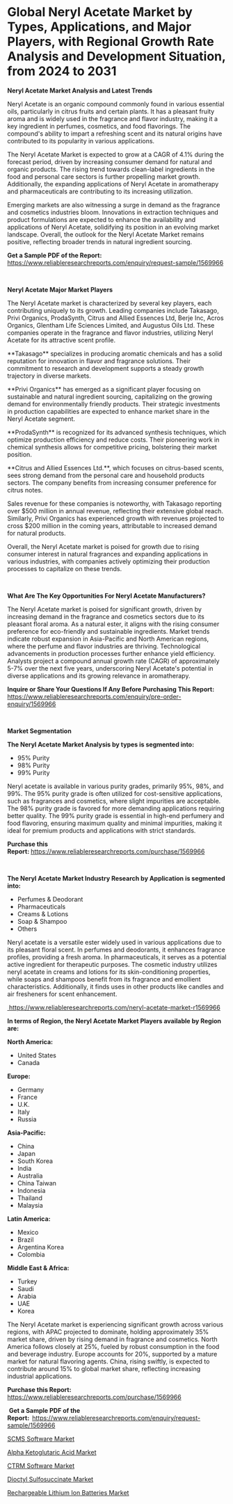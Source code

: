 <p><h1>Global Neryl Acetate Market by Types, Applications, and Major Players, with Regional Growth Rate Analysis and Development Situation, from 2024 to 2031</h1></p><p><strong>Neryl Acetate Market Analysis and Latest Trends</strong></p>
<p><p>Neryl Acetate is an organic compound commonly found in various essential oils, particularly in citrus fruits and certain plants. It has a pleasant fruity aroma and is widely used in the fragrance and flavor industry, making it a key ingredient in perfumes, cosmetics, and food flavorings. The compound's ability to impart a refreshing scent and its natural origins have contributed to its popularity in various applications.</p><p>The Neryl Acetate Market is expected to grow at a CAGR of 4.1% during the forecast period, driven by increasing consumer demand for natural and organic products. The rising trend towards clean-label ingredients in the food and personal care sectors is further propelling market growth. Additionally, the expanding applications of Neryl Acetate in aromatherapy and pharmaceuticals are contributing to its increasing utilization. </p><p>Emerging markets are also witnessing a surge in demand as the fragrance and cosmetics industries bloom. Innovations in extraction techniques and product formulations are expected to enhance the availability and applications of Neryl Acetate, solidifying its position in an evolving market landscape. Overall, the outlook for the Neryl Acetate Market remains positive, reflecting broader trends in natural ingredient sourcing.</p></p>
<p><strong>Get a Sample PDF of the Report:&nbsp;</strong> <a href="https://www.reliableresearchreports.com/enquiry/request-sample/1569966?utm_campaign=40&utm_medium=2&utm_source=Github&utm_content=ia&utm_term=19112024&utm_id=neryl-acetate">https://www.reliableresearchreports.com/enquiry/request-sample/1569966</a></p>
<p>&nbsp;</p>
<p><strong>Neryl Acetate Major Market Players</strong></p>
<p><p>The Neryl Acetate market is characterized by several key players, each contributing uniquely to its growth. Leading companies include Takasago, Privi Organics, ProdaSynth, Citrus and Allied Essences Ltd, Berje Inc, Acros Organics, Glentham Life Sciences Limited, and Augustus Oils Ltd. These companies operate in the fragrance and flavor industries, utilizing Neryl Acetate for its attractive scent profile.</p><p>**Takasago** specializes in producing aromatic chemicals and has a solid reputation for innovation in flavor and fragrance solutions. Their commitment to research and development supports a steady growth trajectory in diverse markets.</p><p>**Privi Organics** has emerged as a significant player focusing on sustainable and natural ingredient sourcing, capitalizing on the growing demand for environmentally friendly products. Their strategic investments in production capabilities are expected to enhance market share in the Neryl Acetate segment.</p><p>**ProdaSynth** is recognized for its advanced synthesis techniques, which optimize production efficiency and reduce costs. Their pioneering work in chemical synthesis allows for competitive pricing, bolstering their market position.</p><p>**Citrus and Allied Essences Ltd.**, which focuses on citrus-based scents, sees strong demand from the personal care and household products sectors. The company benefits from increasing consumer preference for citrus notes.</p><p>Sales revenue for these companies is noteworthy, with Takasago reporting over $500 million in annual revenue, reflecting their extensive global reach. Similarly, Privi Organics has experienced growth with revenues projected to cross $200 million in the coming years, attributable to increased demand for natural products.</p><p>Overall, the Neryl Acetate market is poised for growth due to rising consumer interest in natural fragrances and expanding applications in various industries, with companies actively optimizing their production processes to capitalize on these trends.</p></p>
<p>&nbsp;</p>
<p><strong>What Are The Key Opportunities For Neryl Acetate Manufacturers?</strong></p>
<p><p>The Neryl Acetate market is poised for significant growth, driven by increasing demand in the fragrance and cosmetics sectors due to its pleasant floral aroma. As a natural ester, it aligns with the rising consumer preference for eco-friendly and sustainable ingredients. Market trends indicate robust expansion in Asia-Pacific and North American regions, where the perfume and flavor industries are thriving. Technological advancements in production processes further enhance yield efficiency. Analysts project a compound annual growth rate (CAGR) of approximately 5-7% over the next five years, underscoring Neryl Acetate's potential in diverse applications and its growing relevance in aromatherapy.</p></p>
<p><strong>Inquire or Share Your Questions If Any Before Purchasing This Report:</strong> <a href="https://www.reliableresearchreports.com/enquiry/pre-order-enquiry/1569966?utm_campaign=40&utm_medium=2&utm_source=Github&utm_content=ia&utm_term=19112024&utm_id=neryl-acetate">https://www.reliableresearchreports.com/enquiry/pre-order-enquiry/1569966</a></p>
<p>&nbsp;</p>
<p><strong>Market Segmentation</strong></p>
<p><strong>The Neryl Acetate Market Analysis by types is segmented into:</strong></p>
<p><ul><li>95% Purity</li><li>98% Purity</li><li>99% Purity</li></ul></p>
<p><p>Neryl acetate is available in various purity grades, primarily 95%, 98%, and 99%. The 95% purity grade is often utilized for cost-sensitive applications, such as fragrances and cosmetics, where slight impurities are acceptable. The 98% purity grade is favored for more demanding applications requiring better quality. The 99% purity grade is essential in high-end perfumery and food flavoring, ensuring maximum quality and minimal impurities, making it ideal for premium products and applications with strict standards.</p></p>
<p><strong>Purchase this Report:&nbsp;</strong><a href="https://www.reliableresearchreports.com/purchase/1569966?utm_campaign=40&utm_medium=2&utm_source=Github&utm_content=ia&utm_term=19112024&utm_id=neryl-acetate">https://www.reliableresearchreports.com/purchase/1569966</a></p>
<p>&nbsp;</p>
<p><strong>The Neryl Acetate Market Industry Research by Application is segmented into:</strong></p>
<p><ul><li>Perfumes & Deodorant</li><li>Pharmaceuticals</li><li>Creams & Lotions</li><li>Soap & Shampoo</li><li>Others</li></ul></p>
<p><p>Neryl acetate is a versatile ester widely used in various applications due to its pleasant floral scent. In perfumes and deodorants, it enhances fragrance profiles, providing a fresh aroma. In pharmaceuticals, it serves as a potential active ingredient for therapeutic purposes. The cosmetic industry utilizes neryl acetate in creams and lotions for its skin-conditioning properties, while soaps and shampoos benefit from its fragrance and emollient characteristics. Additionally, it finds uses in other products like candles and air fresheners for scent enhancement.</p></p>
<p><a href="https://www.reliableresearchreports.com/neryl-acetate-market-r1569966?utm_campaign=40&utm_medium=2&utm_source=Github&utm_content=ia&utm_term=19112024&utm_id=neryl-acetate">&nbsp;https://www.reliableresearchreports.com/neryl-acetate-market-r1569966</a></p>
<p><strong>In terms of Region, the Neryl Acetate Market Players available by Region are:</strong></p>
<p>
    <p> <strong> North America: </strong>
        <ul>
            <li>United States</li>
            <li>Canada</li>
        </ul>
        </p> 
    <p> <strong> Europe: </strong>
        <ul>
            <li>Germany</li>
            <li>France</li>
            <li>U.K.</li>
            <li>Italy</li>
            <li>Russia</li>
        </ul>
        </p> 
    <p> <strong> Asia-Pacific: </strong>
        <ul>
            <li>China</li>
            <li>Japan</li>
            <li>South Korea</li>
            <li>India</li>
            <li>Australia</li>
            <li>China Taiwan</li>
            <li>Indonesia</li>
            <li>Thailand</li>
            <li>Malaysia</li>
        </ul>
        </p> 
    <p> <strong> Latin America: </strong>
        <ul>
            <li>Mexico</li>
            <li>Brazil</li>
            <li>Argentina Korea</li>
            <li>Colombia</li>
        </ul>
        </p> 
    <p> <strong> Middle East & Africa: </strong>
        <ul>
            <li>Turkey</li>
            <li>Saudi</li>
            <li>Arabia</li>
            <li>UAE</li>
            <li>Korea</li>
        </ul>
    </p>
    </p>
<p><p>The Neryl Acetate market is experiencing significant growth across various regions, with APAC projected to dominate, holding approximately 35% market share, driven by rising demand in fragrance and cosmetics. North America follows closely at 25%, fueled by robust consumption in the food and beverage industry. Europe accounts for 20%, supported by a mature market for natural flavoring agents. China, rising swiftly, is expected to contribute around 15% to global market share, reflecting increasing industrial applications.</p></p>
<p><strong>Purchase this Report: </strong><a href="https://www.reliableresearchreports.com/purchase/1569966?utm_campaign=40&utm_medium=2&utm_source=Github&utm_content=ia&utm_term=19112024&utm_id=neryl-acetate">https://www.reliableresearchreports.com/purchase/1569966</a></p>
<p>&nbsp;<strong>Get a Sample PDF of the Report:&nbsp;&nbsp;</strong><a href="https://www.reliableresearchreports.com/enquiry/request-sample/1569966?utm_campaign=40&utm_medium=2&utm_source=Github&utm_content=ia&utm_term=19112024&utm_id=neryl-acetate">https://www.reliableresearchreports.com/enquiry/request-sample/1569966</a></p>
<p><strong></strong></p>
<p><p><a href="https://issuu.com/reportprime-2/docs/scms-software-market-size-2030.pptx_0f21ffc187b367?utm_campaign=40&utm_medium=2&utm_source=Github&utm_content=ia&utm_term=19112024&utm_id=neryl-acetate">SCMS Software Market</a></p><p><a href="https://github.com/NasrinKhan99/Market-Research-Report-List-1/blob/main/alpha-ketoglutaric-acid-market.md?utm_campaign=40&utm_medium=2&utm_source=Github&utm_content=ia&utm_term=19112024&utm_id=neryl-acetate">Alpha Ketoglutaric Acid Market</a></p><p><a href="https://issuu.com/reportprime-2/docs/ctrm-software-market-size-2030.pptx_d919fee9a1626f?utm_campaign=40&utm_medium=2&utm_source=Github&utm_content=ia&utm_term=19112024&utm_id=neryl-acetate">CTRM Software Market</a></p><p><a href="https://github.com/petbigbeepjn/Market-Research-Report-List-1/blob/main/dioctyl-sulfosuccinate-market.md?utm_campaign=40&utm_medium=2&utm_source=Github&utm_content=ia&utm_term=19112024&utm_id=neryl-acetate">Dioctyl Sulfosuccinate Market</a></p><p><a href="https://www.linkedin.com/pulse/rechargeable-lithium-ion-batteries-industry-forecast-market-zt8oe?utm_campaign=40&utm_medium=2&utm_source=Github&utm_content=ia&utm_term=19112024&utm_id=neryl-acetate">Rechargeable Lithium Ion Batteries Market</a></p></p>